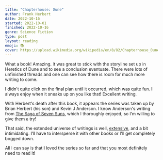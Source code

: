```yaml
---
title: "Chapterhouse: Dune"
author: Frank Herbert
date: 2022-10-16
started: 2022-10-01
finished: 2022-10-16
genre: Science Fiction
type: post
layout: reading
emoji: 📚
cover: https://upload.wikimedia.org/wikipedia/en/8/82/Chapterhouse_Dune-Frank_Herbert_%281985%29_First_edition.jpg
---
```


What a book! Amazing. It was great to stick with the storyline set up in Heretics of Dune and to see a conclusion eventuate. There were lots of unfinished threads and one can see how there is room for much more writing to come.

I didn't quite click on the final plan until it occurred, which was quite fun. I always enjoy when it sneaks up on you like that! Excellent writing.

With Herbert's death after this book, it appears the series was taken up by Brian Herbert (his son) and Kevin J Anderson. I know Anderson's writing from [The Saga of Seven Suns](https://en.wikipedia.org/wiki/Kevin_J._Anderson_bibliography#The_Saga_of_Seven_Suns_series), which I thoroughly enjoyed, so I'm willing to give them a try!

That said, the extended universe of writings is well, [extensive](https://en.wikipedia.org/wiki/Dune_(franchise)), and a bit intimidating. I'll have to intersperse it with other books or I'll get completely bogged down.

All I can say is that I loved the series so far and that you most definitely need to read it!
